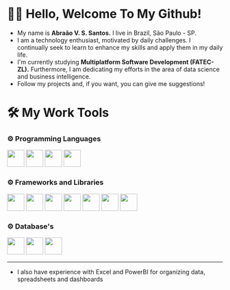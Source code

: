 # 👨‍💻 Hello, Welcome To My Github!
- My name is __Abraão V. S. Santos.__ I live in Brazil, São Paulo - SP.
- I am a technology enthusiast, motivated by daily challenges. I continually seek to learn to enhance my skills and apply them in my daily life.
- I'm currently studying __Multiplatform Software Development (FATEC-ZL).__ Furthermore, I am dedicating my efforts in the area of ​​data science and business intelligence.
- Follow my projects and, if you want, you can give me suggestions!
# 🛠 My Work Tools
<h3>⚙️ Programming Languages</h3>
  <div align="start">
          <img width="40" src="https://cdn.jsdelivr.net/gh/devicons/devicon@latest/icons/java/java-original.svg" />
          <img width="40" src="https://cdn.jsdelivr.net/gh/devicons/devicon@latest/icons/python/python-original.svg" /> 
          <img width="40" src="https://cdn.jsdelivr.net/gh/devicons/devicon@latest/icons/javascript/javascript-original.svg" />
          <img width="40" src="https://cdn.jsdelivr.net/gh/devicons/devicon@latest/icons/azuresqldatabase/azuresqldatabase-original.svg" />
  </div>
<h3>⚙️ Frameworks and Libraries</h3>
<div align="start">
          <img width="40" src="https://cdn.jsdelivr.net/gh/devicons/devicon@latest/icons/spring/spring-original.svg" /> 
          <img width="40" src="https://cdn.jsdelivr.net/gh/devicons/devicon@latest/icons/react/react-original-wordmark.svg" />
          <img width="40" src="https://cdn.jsdelivr.net/gh/devicons/devicon@latest/icons/tailwindcss/tailwindcss-original.svg" />
          <img width="40" src="https://cdn.jsdelivr.net/gh/devicons/devicon@latest/icons/anaconda/anaconda-original.svg" />
          <img width="40" src="https://cdn.jsdelivr.net/gh/devicons/devicon@latest/icons/pandas/pandas-original-wordmark.svg" />
          <img width="40" src="https://cdn.jsdelivr.net/gh/devicons/devicon@latest/icons/numpy/numpy-original.svg" />
          <img width="40" src="https://cdn.jsdelivr.net/gh/devicons/devicon@latest/icons/matplotlib/matplotlib-original.svg" />     
</div>
<h3>⚙️ Database's</h3>
<div align="start">
          <img width="40" src="https://cdn.jsdelivr.net/gh/devicons/devicon@latest/icons/mysql/mysql-original.svg" />
          <img width="40" src="https://cdn.jsdelivr.net/gh/devicons/devicon@latest/icons/sqlite/sqlite-original-wordmark.svg" />
          <img width="40" src="https://cdn.jsdelivr.net/gh/devicons/devicon@latest/icons/redis/redis-original-wordmark.svg" />
</div>

---
- I also have experience with Excel and PowerBI for organizing data, spreadsheets and dashboards
